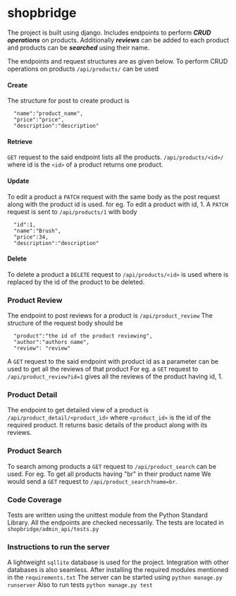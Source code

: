# shopbridge

The project is built using django.
Includes endpoints to perform ***CRUD operations*** on products.
Additionally ***reviews*** can be added to each product and products can be ***searched*** using their name.

The endpoints and request structures are as given below.
To perform CRUD operations on products
```/api/products/``` can be used
#### Create

The structure for post to create product is
``` {
  "name":"product_name",
  "price":"price",
  "description":"description"
 ```
 
 #### Retrieve
 ```GET``` request to the said endpoint lists all the products.
 ```/api/products/<id>/``` where id is the ```<id>``` of a product returns one product.
 
  #### Update
 To edit a product a ```PATCH``` request with the same body as the post request along with the product id is used.
 for eg. To edit a product with id, 1. A ```PATCH``` request is sent to ```/api/products/1``` with body
  ```
    "id":1,
    "name":"Brush",
    "price":34,
    "description":"description"
  ```
  
  #### Delete
  To delete a product a ```DELETE``` request to ```/api/products/<id>``` is used where <id> is replaced by the id of the product to be deleted.
  
  ### Product Review
  The endpoint to post reviews for a product is ```/api/product_review```
  The structure of the request body should be
  ```
    "product":"the id of the product reviewing",
    "author":"authors name",
    "review": "review"
  ```
  A ```GET``` request to the said endpoint with product id as a parameter can be used to get all the reviews of that product
  For eg. a ```GET``` request to ```/api/product_review?id=1``` gives all the reviews of the product having id, 1.
  
  ### Product Detail
  The endpoint to get detailed view of a product is ```/api/product_detail/<product_id>``` where ```<product_id>``` is the id of the required product.
  It returns basic details of the product along with its reviews.
  
  ### Product Search
  To search among products a ```GET``` request to ```/api/product_search``` can be used.
  For eg. To get all products having "br" in their product name
  We would send a ```GET``` request to ```/api/product_search?name=br```.
  
  ### Code Coverage
  Tests are written using the unittest module from the Python Standard Library.
  All the endpoints are checked necessarily.
  The tests are located in ```shopbridge/admin_api/tests.py```
  
  
 ### Instructions to run the server
  A lightweight ```sqllite``` database is used for the project. Integration with other databases is also seamless.
  After installing the required modules mentioned in the `requirements.txt`
  The server can be started using 
  ```python manage.py runserver```
  Also to run tests
  ```python manage.py test```
  
  
  
  
